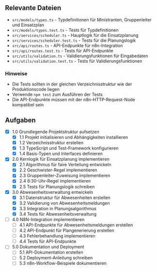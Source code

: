 ## Relevante Dateien

- `src/models/types.ts` - Typdefinitionen für Ministranten, Gruppenleiter und Einsatzplan
- `src/models/types.test.ts` - Tests für Typdefinitionen
- `src/services/scheduler.ts` - Hauptlogik für die Einsatzplanung
- `src/services/scheduler.test.ts` - Tests für die Planungslogik
- `src/api/routes.ts` - API-Endpunkte für n8n-Integration
- `src/api/routes.test.ts` - Tests für API-Endpunkte
- `src/utils/validation.ts` - Validierungsfunktionen für Eingabedaten
- `src/utils/validation.test.ts` - Tests für Validierungsfunktionen

### Hinweise

- Die Tests sollten in der gleichen Verzeichnisstruktur wie der Produktionscode liegen
- Verwende `npm test` zum Ausführen der Tests
- Die API-Endpunkte müssen mit der n8n-HTTP-Request-Node kompatibel sein

## Aufgaben

- [x] 1.0 Grundlegende Projektstruktur aufsetzen
  - [x] 1.1 Projekt initialisieren und Abhängigkeiten installieren
  - [x] 1.2 Verzeichnisstruktur erstellen
  - [x] 1.3 TypeScript und Test-Framework konfigurieren
  - [x] 1.4 Basis-Typen und Interfaces definieren

- [x] 2.0 Kernlogik für Einsatzplanung implementieren
  - [x] 2.1 Algorithmus für faire Verteilung entwickeln
  - [x] 2.2 Geschwister-Regel implementieren
  - [x] 2.3 Gruppenleiter-Zuweisung implementieren
  - [x] 2.4 8:30-Uhr-Regel implementieren
  - [x] 2.5 Tests für Planungslogik schreiben

- [x] 3.0 Abwesenheitsverwaltung entwickeln
  - [x] 3.1 Datenstruktur für Abwesenheiten erstellen
  - [x] 3.2 Validierung von Abwesenheitsmeldungen
  - [x] 3.3 Integration in Planungsalgorithmus
  - [x] 3.4 Tests für Abwesenheitsverwaltung

- [ ] 4.0 N8N-Integration implementieren
  - [ ] 4.1 API-Endpunkte für Abwesenheitsmeldungen erstellen
  - [ ] 4.2 API-Endpunkt für Plangenerierung erstellen
  - [ ] 4.3 Fehlerbehandlung implementieren
  - [ ] 4.4 Tests für API-Endpunkte

- [ ] 5.0 Dokumentation und Deployment
  - [ ] 5.1 API-Dokumentation erstellen
  - [ ] 5.2 Deployment-Anleitung schreiben
  - [ ] 5.3 n8n-Workflow-Beispiele dokumentieren